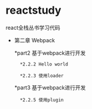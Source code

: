 # reactstudy
react全栈丛书学习代码

* 第二章 Webpack 

	*part2 基于webpack进行开发
	
		*2.2.2 Hello world
		
		*2.2.3 使用loader	
		
	*part3 基于webpack进行开发
	
		*2.2.5 使用plugin
